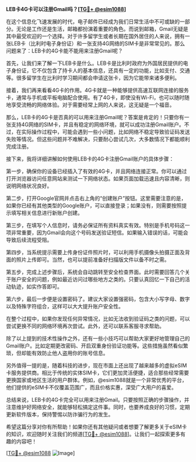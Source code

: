 **LEB卡4G卡可以注册Gmail吗？[[TG💪+ @esim1088](https://t.me/s/esim1088)]**

在这个信息化飞速发展的时代，电子邮件已经成为我们日常生活中不可或缺的一部分。无论是工作还是生活，邮箱都扮演着重要的角色。而说到邮箱，Gmail无疑是其中最受欢迎的一个选择。对于许多留学生或者长期在国外居住的人来说，拥有一张LEB卡（比利时电子身份证）和一张支持4G网络的SIM卡是非常常见的。那么问题来了：LEB卡的4G卡能不能用来注册Gmail呢？

首先，让我们来了解一下LEB卡是什么。LEB卡是比利时政府为外国居民提供的电子身份证，它不仅包含了持卡人的基本信息，还具有一定的功能，比如支付、交通等。很多留学生在比利时学习期间都会申请这张卡，因为它能带来诸多便利。

接着，我们再来看看4G卡的作用。4G卡就是一种能够提供高速互联网连接的服务卡，通常与手机或平板电脑配合使用。有了4G卡，即使没有Wi-Fi，也可以随时随地享受流畅的网络体验。对于需要经常上网的人来说，这无疑是一个福音。

那么，LEB卡的4G卡是否真的可以用来注册Gmail呢？答案是肯定的！只要你有一张支持4G网络的SIM卡，并且有稳定的网络环境，就可以成功注册Gmail账户。不过，在实际操作过程中，可能会遇到一些小问题，比如网络不稳定导致验证码发送失败等情况。但这些问题并不难解决，只要耐心尝试几次，大多数情况下都能顺利完成注册。

接下来，我将详细讲解如何使用LEB卡的4G卡注册Gmail账户的具体步骤：

第一步，确保你的设备已经插入了有效的4G卡，并且网络连接正常。你可以通过打开浏览器访问任意网站来测试一下网络状态。如果页面加载迅速且内容清晰，则说明网络状况良好。

第二步，打开Google官网并点击右上角的“创建账户”按钮。这里需要注意的是，如果你已经有其他类型的Google账户，可以直接登录；如果没有，则需要按照提示填写相关信息进行新账户创建。

第三步，在填写个人信息时，请务必保证所有资料真实有效。特别是手机号码这一项非常重要，因为Gmail会向这个号码发送验证短信。如果输入错误的话，可能会导致后续流程受阻。

第四步，当系统提示需要上传身份证件照片时，可以利用手机摄像头拍摄正面及背面的照片上传即可。当然，也可以提前准备好扫描版文件以备不时之需。

第五步，完成上述步骤后，系统会自动跳转至安全检查界面。此时需要回答几个关于账户安全的问题，例如最近访问过哪些地方之类的。只要认真回忆一下自己的活动轨迹，如实作答即可。

第六步，最后一步便是设置密码了。建议大家设置强密码，包含大小写字母、数字以及特殊字符组合，这样可以大大提升账户安全性。

在整个过程中，如果你发现任何异常情况，比如无法收到验证码之类的问题，可以尝试更换不同的网络环境再次尝试。此外，还可以联系客服寻求帮助。

除了以上提到的技术性操作之外，还有一些小技巧可以帮助大家更好地管理自己的Gmail账户。比如定期更改密码、开启双重身份验证功能等。这些措施虽然看似繁琐，但却能有效防止他人盗用你的账号信息。

另外值得一提的是，随着科技的进步，现在市面上还出现了越来越多的虚拟eSIM卡服务提供商。相比于传统的实体SIM卡，它们更加灵活便捷，适合那些经常需要更换国家或地区生活的用户群体。例如，@esim1088就是一个非常优秀的平台，他们提供的eSIM卡不仅覆盖范围广，而且价格实惠，深受广大用户的喜爱。

总结来说，LEB卡的4G卡完全可以用来注册Gmail。只要按照正确的步骤操作，并注意维护好网络安全，就能够轻松搞定这件事。同时，也要养成良好的习惯，定期更新软件版本，保持警惕以防诈骗行为的发生。

希望这篇分享对你有所帮助！如果你还有其他疑问或者想要了解更多关于eSIM卡的知识，欢迎随时关注我们的频道[[TG💪+ @esim1088](https://t.me/s/esim1088)]。让我们一起探索更多有趣的内容吧！

[[TG💪+ @esim1088](https://t.me/s/esim1088) ![Image](https://i.postimg.cc/4NQfJmqS/Snipaste-2025-05-13-00-14-12.png)]